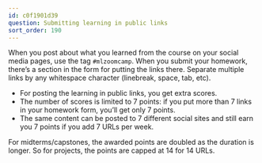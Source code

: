 ```yaml
---
id: c0f1901d39
question: Submitting learning in public links
sort_order: 190
---
```


When you post about what you learned from the course on your social media pages, use the tag `#mlzoomcamp`. When you submit your homework, there’s a section in the form for putting the links there. Separate multiple links by any whitespace character (linebreak, space, tab, etc).

- For posting the learning in public links, you get extra scores.
- The number of scores is limited to 7 points: if you put more than 7 links in your homework form, you’ll get only 7 points.
- The same content can be posted to 7 different social sites and still earn you 7 points if you add 7 URLs per week.

For midterms/capstones, the awarded points are doubled as the duration is longer. So for projects, the points are capped at 14 for 14 URLs.